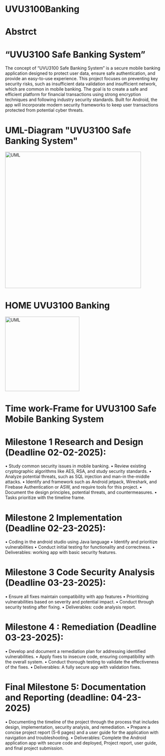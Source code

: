 # UVU3100Banking

# Abstrct
# “UVU3100 Safe Banking System”
The concept of “UVU3100 Safe Banking System” is a secure mobile banking application designed to protect user data, ensure safe authentication, and provide an easy-to-use experience. This project focuses on preventing key security risks, such as insufficient data validation and insufficient network, which are common in mobile banking.
The goal is to create a safe and efficient platform for financial transactions using strong encryption techniques and following industry security standards. Built for Android, the app will incorporate modern security frameworks to keep user transactions protected from potential cyber threats.

# UML-Diagram "UVU3100 Safe Banking System"

<img width="441" alt="UML" src="https://github.com/user-attachments/assets/ee375ec8-678f-407f-825c-5083330217cb" />

# HOME UVU3100 Banking
<img width ="241" alt ="UML" src="https://github.com/user-attachments/assets/39b5b558-9445-42ce-a1bb-1ef10bacffcb"/>

# Time work-Frame for UVU3100 Safe Mobile Banking System

# Milestone 1 Research and Design (Deadline 02-02-2025):
•	Study common security issues in mobile banking.
•	Review existing cryptographic algorithms like AES, RSA, and study security standards.
•	Analyze potential threats, such as SQL injection and man-in the-middle attacks.
•	Identify and framework such as Android jetpack, Wireshark, and Firebase Authentication or ASW, and require tools for this project.
•	Document the design principles, potential threats, and countermeasures.
•	Tasks prioritize with the timeline frame.

# Milestone 2 Implementation (Deadline 02-23-2025):
•	Coding in the android studio using Java language
•	Identify and prioritize vulnerabilities
•	Conduct initial testing for functionality and correctness.
•	Deliverables: working app with basic security features.

# Milestone 3 Code Security Analysis (Deadline 03-23-2025):
•	Ensure all fixes maintain compatibility with app features
•	Prioritizing vulnerabilities based on severity and potential impact.
•	Conduct through security testing after fixing.
•	Deliverables: code analysis report.

# Milestone 4 : Remediation  (Deadline 03-23-2025):
•	Develop and document a remediation plan for addressing identified vulnerabilities.
•	Apply fixes to insecure code, ensuring compatibility with the overall system.
•	Conduct thorough testing to validate the effectiveness of the fixes.
•	Deliverables: A fully secure app with validation fixes.

# Final Milestone 5: Documentation and Reporting (deadline: 04-23-2025)
•	Documenting the timeline of the project through the process that includes design, implementation, security analysis, and remediation.
•	Prepare a concise project report (5-6 pages) and a user guide for the application with navigation and troubleshooting.
•	Deliverables: Complete the Android application app with secure code and deployed, Project report, user guide, and final project submission.




